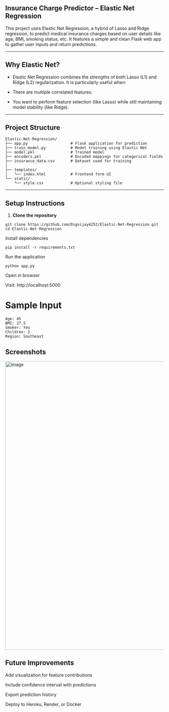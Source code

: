 <!-- # Elastic-Net-Regression

<img width="1813" height="918" alt="image" src="https://github.com/user-attachments/assets/a6298c43-503b-4a85-bf72-2f61b97b6dbb" /> -->


## Insurance Charge Predictor – Elastic Net Regression

This project uses Elastic Net Regression, a hybrid of Lasso and Ridge regression, to predict medical insurance charges based on user details like age, BMI, smoking status, etc. It features a simple and clean Flask web app to gather user inputs and return predictions.

---

## Why Elastic Net?
- Elastic Net Regression combines the strengths of both Lasso (L1) and Ridge (L2) regularization. It is particularly useful when:

- There are multiple correlated features.

- You want to perform feature selection (like Lasso) while still maintaining model stability (like Ridge).

---

##  Project Structure
```
Elastic-Net-Regression/
├── app.py                   # Flask application for prediction
├── train_model.py           # Model training using Elastic Net
├── model.pkl                # Trained model
├── encoders.pkl             # Encoded mappings for categorical fields
├── insurance_data.csv       # Dataset used for training
│
├── templates/
│   └── index.html           # Frontend form UI
└── static/
    └── style.css            # Optional styling file

```
---

##  Setup Instructions

1. **Clone the repository**

```
git clone https://github.com/Digvijay4252/Elastic-Net-Regression.git
cd Elastic-Net-Regression
```
Install dependencies
```
pip install -r requirements.txt
```
Run the application
```
python app.py
```
Open in browser

Visit: http://localhost:5000

# Sample Input
```
Age: 45
BMI: 27.5
Smoker: Yes
Children: 2
Region: Southeast
```

## Screenshots
<img width="1813" height="918" alt="image" src="https://github.com/user-attachments/assets/a6298c43-503b-4a85-bf72-2f61b97b6dbb" />

## Future Improvements
Add visualization for feature contributions

Include confidence interval with predictions

Export prediction history

Deploy to Heroku, Render, or Docker